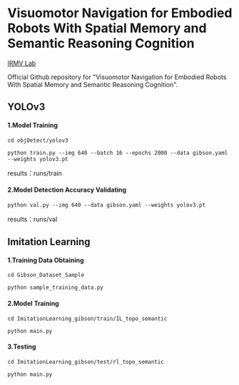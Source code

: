 # Visuomotor Navigation for Embodied Robots With Spatial Memory and Semantic Reasoning Cognition
[IRMV Lab](https://irmv.sjtu.edu.cn/)

Official Github repository for "Visuomotor Navigation for Embodied Robots With Spatial Memory and Semantic Reasoning Cognition".



## YOLOv3

#### 1.Model Training
```
cd objDetect/yolov3

python train.py --img 640 --batch 16 --epochs 2000 --data gibson.yaml --weights yolov3.pt
```
results：runs/train

#### 2.Model Detection Accuracy Validating
```
python val.py --img 640 --data gibson.yaml --weights yolov3.pt
```
results：runs/val

## Imitation Learning
#### 1.Training Data Obtaining
```
cd Gibson_Dataset_Sample

python sample_training_data.py
```

#### 2.Model Training
```
cd ImitationLearning_gibson/train/IL_topo_semantic

python main.py
```

#### 3.Testing
```
cd ImitationLearning_gibson/test/rl_topo_semantic

python main.py
```

